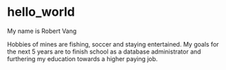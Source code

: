 # hello_world

My name is Robert Vang

Hobbies of mines are fishing, soccer and staying entertained.
My goals for the next 5 years are to finish school as a database administrator and furthering my education towards a higher paying job.
